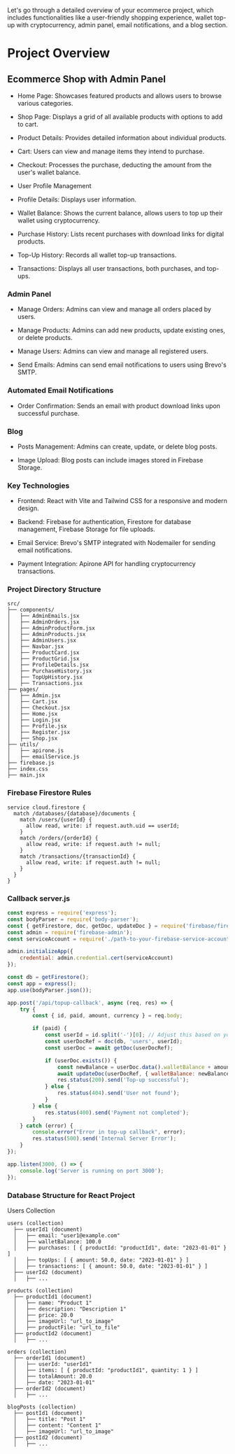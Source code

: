 Let's go through a detailed overview of your ecommerce project, which includes functionalities like a user-friendly shopping experience, wallet top-up with cryptocurrency, admin panel, email notifications, and a blog section.

# Project Overview

## Ecommerce Shop with Admin Panel

- Home Page: Showcases featured products and allows users to browse various categories.

- Shop Page: Displays a grid of all available products with options to add to cart.

- Product Details: Provides detailed information about individual products.

- Cart: Users can view and manage items they intend to purchase.

- Checkout: Processes the purchase, deducting the amount from the user's wallet balance.

- User Profile Management

- Profile Details: Displays user information.

- Wallet Balance: Shows the current balance, allows users to top up their wallet using cryptocurrency.

- Purchase History: Lists recent purchases with download links for digital products.

- Top-Up History: Records all wallet top-up transactions.

- Transactions: Displays all user transactions, both purchases, and top-ups.

### Admin Panel

- Manage Orders: Admins can view and manage all orders placed by users.

- Manage Products: Admins can add new products, update existing ones, or delete products.

- Manage Users: Admins can view and manage all registered users.

- Send Emails: Admins can send email notifications to users using Brevo's SMTP.

### Automated Email Notifications

- Order Confirmation: Sends an email with product download links upon successful purchase.

### Blog

- Posts Management: Admins can create, update, or delete blog posts.

- Image Upload: Blog posts can include images stored in Firebase Storage.

### Key Technologies
- Frontend: React with Vite and Tailwind CSS for a responsive and modern design.

- Backend: Firebase for authentication, Firestore for database management, Firebase Storage for file uploads.

- Email Service: Brevo's SMTP integrated with Nodemailer for sending email notifications.

- Payment Integration: Apirone API for handling cryptocurrency transactions.

### Project Directory Structure
```
src/
├── components/
│   ├── AdminEmails.jsx
│   ├── AdminOrders.jsx
│   ├── AdminProductForm.jsx
│   ├── AdminProducts.jsx
│   ├── AdminUsers.jsx
│   ├── Navbar.jsx
│   ├── ProductCard.jsx
│   ├── ProductGrid.jsx
│   ├── ProfileDetails.jsx
│   ├── PurchaseHistory.jsx
│   ├── TopUpHistory.jsx
│   ├── Transactions.jsx
├── pages/
│   ├── Admin.jsx
│   ├── Cart.jsx
│   ├── Checkout.jsx
│   ├── Home.jsx
│   ├── Login.jsx
│   ├── Profile.jsx
│   ├── Register.jsx
│   ├── Shop.jsx
├── utils/
│   ├── apirone.js
│   ├── emailService.js
├── firebase.js
├── index.css
├── main.jsx
```

### Firebase Firestore Rules

```
service cloud.firestore {
  match /databases/{database}/documents {
    match /users/{userId} {
      allow read, write: if request.auth.uid == userId;
    }
    match /orders/{orderId} {
      allow read, write: if request.auth != null;
    }
    match /transactions/{transactionId} {
      allow read, write: if request.auth != null;
    }
  }
}
```

### Callback server.js

```js
const express = require('express');
const bodyParser = require('body-parser');
const { getFirestore, doc, getDoc, updateDoc } = require('firebase/firestore');
const admin = require('firebase-admin');
const serviceAccount = require('./path-to-your-firebase-service-account-file.json');

admin.initializeApp({
    credential: admin.credential.cert(serviceAccount)
});

const db = getFirestore();
const app = express();
app.use(bodyParser.json());

app.post('/api/topup-callback', async (req, res) => {
    try {
        const { id, paid, amount, currency } = req.body;

        if (paid) {
            const userId = id.split('-')[0]; // Adjust this based on your invoice ID format
            const userDocRef = doc(db, 'users', userId);
            const userDoc = await getDoc(userDocRef);

            if (userDoc.exists()) {
                const newBalance = userDoc.data().walletBalance + amount;
                await updateDoc(userDocRef, { walletBalance: newBalance });
                res.status(200).send('Top-up successful');
            } else {
                res.status(404).send('User not found');
            }
        } else {
            res.status(400).send('Payment not completed');
        }
    } catch (error) {
        console.error("Error in top-up callback", error);
        res.status(500).send('Internal Server Error');
    }
});

app.listen(3000, () => {
    console.log('Server is running on port 3000');
});
```
### Database Structure for React Project
Users Collection
```
users (collection)
  ├── userId1 (document)
  │   ├── email: "user1@example.com"
  │   ├── walletBalance: 100.0
  │   ├── purchases: [ { productId: "productId1", date: "2023-01-01" } ]
  │   ├── topUps: [ { amount: 50.0, date: "2023-01-01" } ]
  │   ├── transactions: [ { amount: 50.0, date: "2023-01-01" } ]
  ├── userId2 (document)
  │   ├── ...
  
products (collection)
  ├── productId1 (document)
  │   ├── name: "Product 1"
  │   ├── description: "Description 1"
  │   ├── price: 20.0
  │   ├── imageUrl: "url_to_image"
  │   ├── productFile: "url_to_file"
  ├── productId2 (document)
  │   ├── ...

orders (collection)
  ├── orderId1 (document)
  │   ├── userId: "userId1"
  │   ├── items: [ { productId: "productId1", quantity: 1 } ]
  │   ├── totalAmount: 20.0
  │   ├── date: "2023-01-01"
  ├── orderId2 (document)
  │   ├── ...

blogPosts (collection)
  ├── postId1 (document)
  │   ├── title: "Post 1"
  │   ├── content: "Content 1"
  │   ├── imageUrl: "url_to_image"
  ├── postId2 (document)
  │   ├── ...
```
